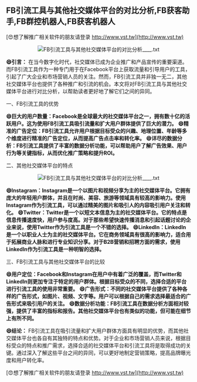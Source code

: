 ## **FB引流工具与其他社交媒体平台的对比分析,FB获客助手,FB群控机器人,FB获客机器人**

[😍想了解推广相关软件的朋友请登录 http://www.vst.tw](http://www.vst.tw)

 <center><img src="https://vst.tw/MP4/tuiguang/png/8.png" alt="FB引流工具与其他社交媒体平台的对比分析____.txt"></center>

**😄引言：**
在当今数字化时代，社交媒体已成为企业推广和产品宣传的重要渠道。而FB引流工具作为一种专门用于在Facebook平台上获取流量和引导用户的工具，引起了广大企业和市场营销人员的关注。然而，FB引流工具并非独一无二，其他社交媒体平台也提供了各种推广和引流的机会。本文将对FB引流工具与其他社交媒体平台进行对比分析，以帮助读者更好地了解它们之间的异同。

一、FB引流工具的优势

**😄巨大的用户数量：Facebook是全球最大的社交媒体平台之一，拥有数十亿的活跃用户。这为使用FB引流工具吸引流量和扩大用户群体提供了巨大的潜力。**
**😄精准的广告定位：FB引流工具允许用户根据目标受众的兴趣、地理位置、年龄等多个维度进行精准的广告定位，从而提高广告点击率和转化率。**
**😄详尽的数据分析：FB引流工具提供了丰富的数据分析功能，可以帮助用户了解广告效果、用户行为等关键指标，从而优化推广策略和提升ROI。**

二、其他社交媒体平台的特点

 <center><img src="https://vst.tw/MP4/tuiguang/png/2.png" alt="FB引流工具与其他社交媒体平台的对比分析____.txt"></center>

**😄Instagram：Instagram是一个以图片和视频分享为主的社交媒体平台。它拥有庞大的年轻用户群体，并且在时尚、美容、旅游等领域具有较高的影响力。使用Instagram作为引流工具，可以通过精美的图片和吸引人的内容吸引用户关注和转化。**
**😄Twitter：Twitter是一个以短文本信息为主的社交媒体平台。它的特点是信息传播速度快，用户参与度高。对于那些希望快速传播消息和引起话题讨论的企业来说，使用Twitter作为引流工具是一个不错的选择。**
**😄LinkedIn：LinkedIn是一个以职业人士为主的社交媒体平台。它在商务领域具有很高的影响力，适合用于拓展商业人脉和进行专业知识分享。对于B2B营销和招聘方面的需求，使用LinkedIn作为引流工具是一种明智的选择。**

三、FB引流工具与其他社交媒体平台的比较

**😄用户定位：Facebook和Instagram在用户中有着广泛的覆盖，而Twitter和LinkedIn则更加专注于特定的用户群体。根据目标受众的不同，选择合适的平台进行引流工具的使用非常重要。**
**😄广告形式：不同的社交媒体平台提供了各种各样的广告形式，如图片、视频、文字等。用户可以根据自己的需求选择最适合的广告形式来吸引用户的关注。**
**😄数据分析功能：FB引流工具在数据分析方面相对较强，提供了丰富的指标和报告。其他社交媒体平台也有类似的功能，但可能在细节上有所不同。**

**😄结论：**
FB引流工具在吸引流量和扩大用户群体方面具有明显的优势，而其他社交媒体平台也各自有其独特的特点和优势。对于企业和市场营销人员来说，根据目标受众的特点和推广需求，选择合适的社交媒体平台和引流工具将是取得成功的关键。通过深入了解这些平台之间的异同，可以更好地制定营销策略，提高品牌曝光度和用户转化率。

[😍想了解推广相关软件的朋友请登录 http://www.vst.tw](http://www.vst.tw)



